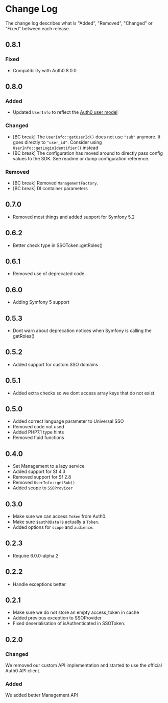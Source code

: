 # Change Log

The change log describes what is "Added", "Removed", "Changed" or "Fixed" between each release.

## 0.8.1

### Fixed

- Compatibility with Auth0 8.0.0

## 0.8.0

### Added

- Updated `UserInfo` to reflect the [Auth0 user model](https://auth0.com/docs/users/user-profile-structure)

### Changed

- [BC break] The `UserInfo::getUserId()` does not use `"sub"` anymore. It goes directly to `"user_id"`. Consider using `UserInfo::getLoginIdentifier()` instead
- [BC break] The configuration has moved around to directly pass config values to the SDK. See readme or dump configuration reference.

### Removed

- [BC break] Removed `ManagementFactory`.
- [BC break] DI container parameters

## 0.7.0

- Removed most things and added support for Symfony 5.2

## 0.6.2

- Better check type in SSOToken::getRoles()

## 0.6.1

- Removed use of deprecated code

## 0.6.0

- Adding Symfony 5 support

## 0.5.3

- Dont warn about deprecation notices when Symfony is calling the getRoles()

## 0.5.2

- Added support for custom SSO domains

## 0.5.1

- Added extra checks so we dont access array keys that do not exist

## 0.5.0

- Added correct language parameter to Universal SSO
- Removed code not used
- Added PHP7.1 type hints
- Removed fluid functions

## 0.4.0

- Set Management to a lazy service
- Added support for Sf 4.3
- Removed support for Sf 2.8
- Removed `UserInfo::getSub()`
- Added scope to `SSOProvicer`

## 0.3.0

- Make sure we can access `Token` from Auth0.
- Make sure `$auth0Data` is actually a `Token`.
- Added options for `scope` and `audience`.

## 0.2.3

- Require 6.0.0-alpha.2

## 0.2.2

- Handle exceptions better

## 0.2.1

- Make sure we do not store an empty access_token in cache
- Added previous exception to SSOProvider
- Fixed deserialisation of isAuthenticated in SSOToken.

## 0.2.0

### Changed

We removed our custom API implementation and started to use the official Auth0 API client.

### Added

We added better Management API
